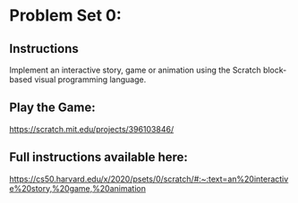 # Problem Set 0:

## Instructions
Implement an interactive story, game or animation using the Scratch block-based visual programming language.

## Play the Game: 
https://scratch.mit.edu/projects/396103846/

## Full instructions available here: 
https://cs50.harvard.edu/x/2020/psets/0/scratch/#:~:text=an%20interactive%20story,%20game,%20animation
